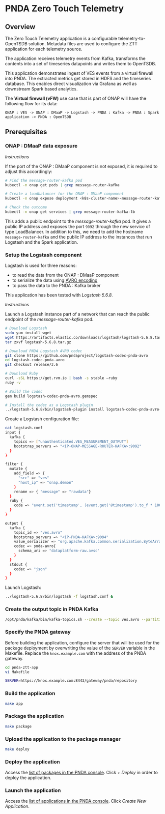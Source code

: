 # PNDA Zero Touch Telemetry

## Overview

The Zero Touch Telemetry application is a configurable telemetry-to-OpenTSDB solution.  Metadata
files are used to configure the ZTT application for each telemetry source.

The application receives telemetry events from Kafka, transforms the contents into a set of
timeseries datapoints and writes them to OpenTSDB.

This application demonstrates ingest of VES events from a virtual firewall into PNDA. The
extracted metrics get stored in HDFS and the timeseries database. This enables direct
visualization via Grafana as well as downstream Spark based analytics.

The __Virtual firewall (vFW)__ use case that is part of ONAP will have the following flow for its data:

    ONAP : VES -> ONAP : DMaaP -> Logstash -> PNDA : Kafka -> PNDA : Spark application -> PNDA : OpenTSDB

## Prerequisites

### ONAP : DMaaP data exposure

_Instructions_

If the port of the ONAP : DMaaP component is not exposed, it is required to adjust this accordingly:

```bash
# Find the message-router-kafka pod
kubectl -n onap get pods | grep message-router-kafka

# Create a loadbalancer for the ONAP : DMaaP component
kubectl -n onap expose deployment <k8s-cluster-name>-message-router-kafka --type=LoadBalancer --name=<k8s-cluster-name>-message-router-kafka-lb

# Check the outcome
kubectl -n onap get services | grep message-router-kafka-lb
```

This adds a public endpoint to the _message-router-kafka_ pod. It gives a public IP address and exposes the port `9092` through the new service of type LoadBalancer. In addition to this, we need to add the hostname `message-router-kafka` and the public IP address to the instances that run Logstash and the Spark application.

### Setup the Logstash component

Logstash is used for three reasons:

- to read the data from the ONAP : DMaaP component
- to serialize the data using [AVRO encoding](https://avro.apache.org/docs/current/)
- to pass the data to the PNDA : Kafka broker

This application has been tested with _Logstash 5.6.8_.

_Instructions_

Launch a Logstash instance part of a network that can reach the public endpoint of the _message-router-kafka_ pod.

```bash
# Download Logstash
sudo yum install wget
wget https://artifacts.elastic.co/downloads/logstash/logstash-5.6.8.tar.gz
tar zxvf logstash-5.6.8.tar.gz

# Download PNDA Logstash AVRO codec
git clone https://github.com/pndaproject/logstash-codec-pnda-avro
cd logstash-codec-pnda-avro
git checkout release/3.6

# Download Ruby
curl -sSL https://get.rvm.io | bash -s stable —ruby         
ruby -v

# Build the codec
gem build logstash-codec-pnda-avro.gemspec

# Install the codec as a Logstash plugin
../logstash-5.6.8/bin/logstash-plugin install logstash-codec-pnda-avro-3.1.1-java.gem  
```

Create a Logstash configuration file:
```bash
cat logstash.conf
input {
  kafka {
    topics => ["unauthenticated.VES_MEASUREMENT_OUTPUT"]
    bootstrap_servers => "<IP-ONAP-MESSAGE-ROUTER-KAFKA>:9092"
  }
}

filter {
  mutate {
    add_field => {
      "src" => "ves"
      "host_ip" => "onap.demon"
    }
    rename => { "message" => "rawdata"}
  }
  ruby {
    code => "event.set('timestamp', (event.get('@timestamp').to_f * 1000).to_i)"
  }
}

output {
  kafka {
    topic_id => "ves.avro"
    bootstrap_servers => "<IP-PNDA-KAFKA>:9094"
    value_serializer => "org.apache.kafka.common.serialization.ByteArraySerializer"
    codec => pnda-avro{
      schema_uri => "dataplatform-raw.avsc"
    }
  }
  stdout {
    codec => "json"
  }
}

```

Launch Logstash:
```bash
../logstash-5.6.8/bin/logstash -f logstash.conf &
```

### Create the output topic in PNDA Kafka
```bash
/opt/pnda/kafka/bin/kafka-topics.sh --create --topic ves.avro --partitions 2 --replication-factor 1 --zookeeper=<IP-PNDA-KAFKA-ZOOKEEPER>:2181
```

### Specify the PNDA gateway

Before building the application, configure the server that will be used for the package deployment by overwriting the value of the `SERVER` variable in the Makefile. Replace the `knox.example.com` with the address of the PNDA gateway.

```bash
cd pnda-ztt-app
vi Makefile

SERVER=https://knox.example.com:8443/gateway/pnda/repository
```

### Build the application

```bash
make app
``` 

### Package the application
```bash
make package
```

### Upload the application to the package manager
```bash
make deploy
```

### Deploy the application

Access the [list of packages in the PNDA console](https://knox.example.com:8443/gateway/pnda/console#/packages/pnda-ztt-app). Click _+ Deploy_ in order to deploy the application.

### Launch the application

Access the [list of applications in the PNDA console](https://knox.example.com:8443/gateway/pnda/console#/applications). Click _Create New Application_.
